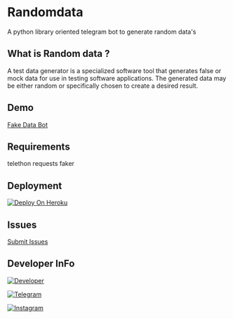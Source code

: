 # Randomdata

A python library oriented telegram bot to generate random data's

## What is Random data ?

A test data generator is a specialized software tool that generates false or mock data for use in testing software applications. The generated data may be either random or specifically chosen to create a desired result.

## Demo

[Fake Data Bot](https://telegram.me/fakedb_bot)

## Requirements

telethon
requests
faker

## Deployment

[![Deploy On Heroku](https://img.shields.io/badge/heroku-%23430098.svg?style=for-the-badge&logo=heroku&logoColor=white)](https://heroku.com/deploy?template=https://github.com/riz4d/Randomdata)

## Issues 

[Submit Issues](https://github.com/riz4d/OpenWeatherMap/issues)

## Developer InFo

[![Developer](https://contributors-img.web.app/image?repo=riz4d/Randomdata)](https://github.com/riz4d)

[![Telegram](https://img.shields.io/badge/Telegram-grey?style=for-the-badge&logo=telegram)](https://telegram.me/rizad_x96)

[![Instagram](https://img.shields.io/badge/InstaGram-grey?style=for-the-badge&logo=Instagram&logoColor=white)](https://instagram.com/rizad__x96) 
